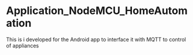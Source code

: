 # Application_NodeMCU_HomeAutomation
This is i developed for the Android app to interface it with MQTT to control of appliances
